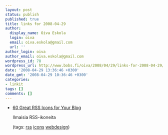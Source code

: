 ```yaml
---
layout: post
status: publish
published: true
title: links for 2008-04-29
author:
  display_name: Oiva Eskola
  login: oiva
  email: oiva.eskola@gmail.com
  url: ''
author_login: oiva
author_email: oiva.eskola@gmail.com
wordpress_id: 78
wordpress_url: http://www.bobs.fi/oiva/2008/04/29/links-for-2008-04-29/
date: '2008-04-29 13:36:46 +0300'
date_gmt: '2008-04-29 10:36:46 +0300'
categories:
- linkit
tags: []
comments: []
---
```

<ul class="delicious">
<li>
<div class="delicious-link"><a href="http://www.problogdesign.com/resources/60-great-rss-icons-for-your-blog/">60 Great RSS Icons for Your Blog</a></div></p>
<div class="delicious-extended">Ilmaisia RSS-ikoneita</div></p>
<div class="delicious-tags">(tags: <a href="http://del.icio.us/oiva/rss">rss</a> <a href="http://del.icio.us/oiva/icons">icons</a> <a href="http://del.icio.us/oiva/webdesign">webdesign</a>)</div><br />
	</li>
</ul>
